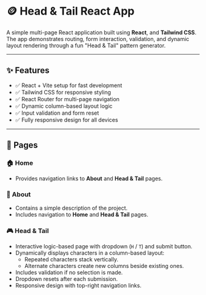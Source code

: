 # 🪙 Head & Tail React App

A simple multi-page React application built using **React**, and **Tailwind CSS**. The app demonstrates routing, form interaction, validation, and dynamic layout rendering through a fun "Head & Tail" pattern generator.

---

## ✨ Features

- ✅ React + Vite setup for fast development
- ✅ Tailwind CSS for responsive styling
- ✅ React Router for multi-page navigation
- ✅ Dynamic column-based layout logic
- ✅ Input validation and form reset
- ✅ Fully responsive design for all devices

---

## 📁 Pages

### 🏠 Home
- Provides navigation links to **About** and **Head & Tail** pages.

### 📄 About
- Contains a simple description of the project.
- Includes navigation to **Home** and **Head & Tail** pages.

### 🎮 Head & Tail
- Interactive logic-based page with dropdown (`H` / `T`) and submit button.
- Dynamically displays characters in a column-based layout:
  - Repeated characters stack vertically.
  - Alternate characters create new columns beside existing ones.
- Includes validation if no selection is made.
- Dropdown resets after each submission.
- Responsive design with top-right navigation links.


